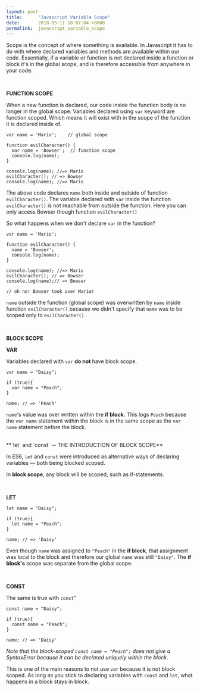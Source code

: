 ```yaml
---
layout: post
title:      "Javascript Variable Scope"
date:       2018-05-11 18:07:04 +0000
permalink:  javascript_variable_scope
---
```



Scope is the concept of where something is available. In Javascript it has to do with where declared variables and methods are available within our code. Essentially, if a variable or function is not declared inside a function or block it's in the global scope, and is therefore accessible from anywhere in your code. 

<br>

**FUNCTION SCOPE**

When a new function is declared, our code inside the function body is no longer in the global scope. Variables declared using `var` keyword are function scoped. Which means it will exist with in the scope of the function it is declared inside of.

```
var name = 'Mario';    // global scope

function evilCharacter() {  
  var name = 'Bowser';  // function scope
  console.log(name); 
}

console.log(name); //=> Mario
evilCharacter(); // => Bowser
console.log(name); //=> Mario

```

The above code declares `name` both inside and outside of function `evilCharacter()`. The variable declared with `var` inside the function `evilCharacter()` is not reachable from outside the function. Here you can only access Bowser though function `evilCharacter()`

So what happens when we don't declare `var` in the function?

```
var name = 'Mario';

function evilCharacter() {  
  name = 'Bowser';
  console.log(name); 
}

console.log(name); //=> Mario
evilCharacter(); // => Bowser
console.log(name);// => Bowser

// oh no! Bowser took over Mario!

```
`name` outside the function (global scope) was overwritten by `name` inside function `evilCharacter()` because we didn't specify that `name` was to be scoped only to `evilCharacter()` .

<br>

**BLOCK SCOPE**

**VAR**

Variables declared with `var`  **do not** have block scope. 
```
var name = "Daisy"; 

if (true){
  var name = "Peach";
} 

name; // => 'Peach'
```
`name`'s value was over written within the **if block.** This logs `Peach` because the `var name` statement within the block is in the same scope as the `var name` statement before the block.

<br>
**`let` and `const` -- THE INTRODUCTION OF BLOCK SCOPE**

In ES6, `let` and `const` were introduced as alternative ways of declaring variables — both being blocked scoped.

In **block scope**, any block will be scoped, such as if-statements. 

<br>

**LET**

```
let name = "Daisy"; 

if (true){
  let name = "Peach";
} 

name; // => 'Daisy'
```
Even though `name` was assigned to `"Peach"` in the **if block**, that assignment was local to the block and therefore our global `name` was still `"Daisy"`. The **if block's** scope was separate from the global scope.

<br>

**CONST**

The same is true with `const`"
```
const name = "Daisy"; 

if (true){
  const name = "Peach";
} 

name; // => 'Daisy'
```
*Note that the block-scoped `const name = "Peach";` does not give a SyntaxError because it can be declared uniquely within the block.*

This is one of the main reasons to not use `var` because it is not block scoped.  As long as you stick to declaring variables with `const` and `let`, what happens in a block stays in block.

